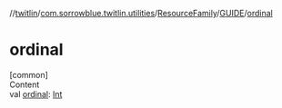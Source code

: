 //[twitlin](../../../index.md)/[com.sorrowblue.twitlin.utilities](../../index.md)/[ResourceFamily](../index.md)/[GUIDE](index.md)/[ordinal](ordinal.md)



# ordinal  
[common]  
Content  
val [ordinal](ordinal.md): [Int](https://kotlinlang.org/api/latest/jvm/stdlib/kotlin/-int/index.html)  



